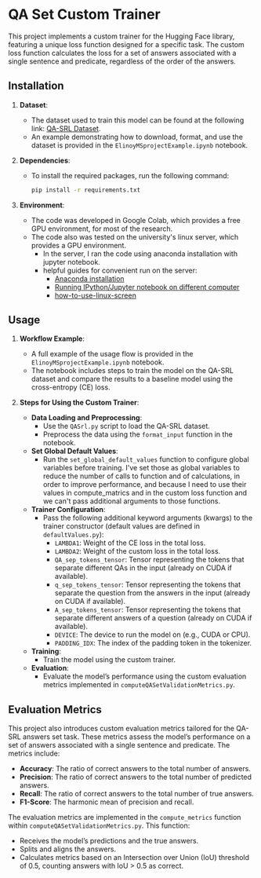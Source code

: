 # QA Set Custom Trainer

This project implements a custom trainer for the Hugging Face library, featuring a unique loss function designed for a specific task. The custom loss function calculates the loss for a set of answers associated with a single sentence and predicate, regardless of the order of the answers.

## Installation

1. **Dataset**:
   - The dataset used to train this model can be found at the following link: [QA-SRL Dataset](https://nlp.biu.ac.il/~ron.eliav/qasrl/V-passive_red/).
   - An example demonstrating how to download, format, and use the dataset is provided in the `ElinoyMSprojectExample.ipynb` notebook.

2. **Dependencies**:
   - To install the required packages, run the following command:
     ```bash
     pip install -r requirements.txt
     ```

3. **Environment**:
    - The code was developed in Google Colab, which provides a free GPU environment, for most of the research.
    - The code also was tested on the university's linux server, which provides a GPU environment.
      - In the server, I ran the code using anaconda installation with jupyter notebook.
      - helpful guides for convenient run on the server:
        - [Anaconda installation](https://www.anaconda.com/download/success)
        - [Running IPython/Jupyter notebook on different computer](https://danielhnyk.cz/running-ipython-notebook-different-computer/)
        - [how-to-use-linux-screen](https://linuxize.com/post/how-to-use-linux-screen/)
        

## Usage

1. **Workflow Example**:
   - A full example of the usage flow is provided in the `ElinoyMSprojectExample.ipynb` notebook.
   - The notebook includes steps to train the model on the QA-SRL dataset and compare the results to a baseline model using the cross-entropy (CE) loss.

2. **Steps for Using the Custom Trainer**:
   - **Data Loading and Preprocessing**:
     - Use the `QASrl.py` script to load the QA-SRL dataset.
     - Preprocess the data using the `format_input` function in the notebook.
   - **Set Global Default Values**:
     - Run the `set_global_default_values` function to configure global variables before training.
       I've set those as global variables to reduce the number of calls to function and of calculations, in order to improve performance, and because I need to use their values in compute_matrics and in the custom loss function and we can't pass additional arguments to those functions.
   - **Trainer Configuration**:
     - Pass the following additional keyword arguments (kwargs) to the trainer constructor (default values are defined in `defaultValues.py`):
       - `LAMBDA1`: Weight of the CE loss in the total loss.
       - `LAMBDA2`: Weight of the custom loss in the total loss.
       - `QA_sep_tokens_tensor`: Tensor representing the tokens that separate different QAs in the input (already on CUDA if available).
       - `q_sep_tokens_tensor`: Tensor representing the tokens that separate the question from the answers in the input (already on CUDA if available).
       - `A_sep_tokens_tensor`: Tensor representing the tokens that separate different answers of a question (already on CUDA if available).
       - `DEVICE`: The device to run the model on (e.g., CUDA or CPU).
       - `PADDING_IDX`: The index of the padding token in the tokenizer.
   - **Training**:
     - Train the model using the custom trainer.
   - **Evaluation**:
     - Evaluate the model’s performance using the custom evaluation metrics implemented in `computeQASetValidationMetrics.py`.

## Evaluation Metrics

This project also introduces custom evaluation metrics tailored for the QA-SRL answers set task. These metrics assess the model’s performance on a set of answers associated with a single sentence and predicate. The metrics include:

- **Accuracy**: The ratio of correct answers to the total number of answers.
- **Precision**: The ratio of correct answers to the total number of predicted answers.
- **Recall**: The ratio of correct answers to the total number of true answers.
- **F1-Score**: The harmonic mean of precision and recall.

The evaluation metrics are implemented in the `compute_metrics` function within `computeQASetValidationMetrics.py`. This function:

- Receives the model’s predictions and the true answers.
- Splits and aligns the answers.
- Calculates metrics based on an Intersection over Union (IoU) threshold of 0.5, counting answers with IoU > 0.5 as correct.

